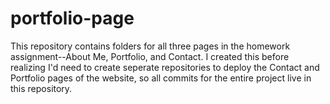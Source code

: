 # portfolio-page
This repository contains folders for all three pages in the homework assignment--About Me, Portfolio, and Contact. I created this before realizing I'd need to create seperate repositories to deploy the Contact and Portfolio pages of the website, so all commits for the entire project live in this repository. 